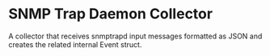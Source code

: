 # SNMP Trap Daemon Collector

A collector that receives snmptrapd input messages formatted as JSON and creates the related
internal Event struct. 
